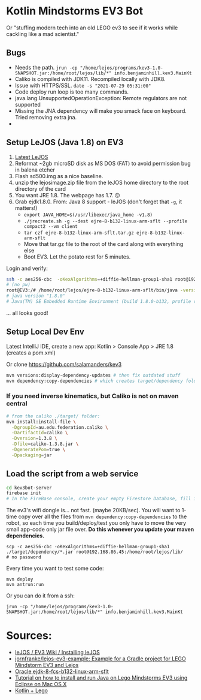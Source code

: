 # Kotlin Mindstorms EV3 Bot

Or "stuffing modern tech into an old LEGO ev3 to see if it works while cackling like a mad scientist."

## Bugs

* Needs the path.  `jrun -cp "/home/lejos/programs/kev3-1.0-SNAPSHOT.jar:/home/root/lejos/lib/*" info.benjaminhill.kev3.MainKt`
* Caliko is compiled with JDK11.  Recompiled locally with JDK8.
* Issue with HTTPS/SSL.  `date -s "2021-07-29 05:31:00"`
* Code deploy run loop is too many commands.
* java.lang.UnsupportedOperationException: Remote regulators are not supported
* Missing the JNA dependency will make you smack face on keyboard.  Tried removing extra jna.
* 

## Setup LeJOS (Java 1.8) on EV3

1. [Latest LeJOS](https://sourceforge.net/projects/ev3.lejos.p/files/0.9.1-beta/)
2. Reformat ~2gb microSD disk as MS DOS (FAT) to avoid permission bug in balena etcher
3. Flash sd500.img as a nice baseline.
4. unzip the lejosimage.zip file from the leJOS home directory to the root directory of the card
5. You want JRE 1.8. The webpage has 1.7. 😖 
6. Grab ejdk1.8.0.  From: Java 8 support - leJOS (don't forget that `-g`, it matters!)
    * `export JAVA_HOME=$(/usr/libexec/java_home -v1.8)`
    * `./jrecreate.sh -g --dest ejre-8-b132-linux-arm-sflt --profile compact2 --vm client`
    * `tar czf ejre-8-b132-linux-arm-sflt.tar.gz ejre-8-b132-linux-arm-sflt`
    * Move that tar.gz file to the root of the card along with everything else
    * Boot EV3. Let the potato rest for 5 minutes.

Login and verify:

```bash
ssh -c aes256-cbc  -oKexAlgorithms=+diffie-hellman-group1-sha1 root@192.168.86.45
# (no pw)
root@EV3:/# /home/root/lejos/ejre-8-b132-linux-arm-sflt/bin/java -version
# java version "1.8.0"
# Java(TM) SE Embedded Runtime Environment (build 1.8.0-b132, profile compact2, headless)
```
... all looks good!

## Setup Local Dev Env

Latest IntelliJ IDE, create a new app: Kotlin > Console App > JRE 1.8
(creates a pom.xml)

Or clone https://github.com/salamanders/kev3

```bash
mvn versions:display-dependency-updates # then fix outdated stuff
mvn dependency:copy-dependencies # which creates target/dependency folder of the jars you need!
```

### If you need inverse kinematics, but Caliko is not on maven central

```bash
# from the caliko ./target/ folder: 
mvn install:install-file \
  -DgroupId=au.edu.federation.caliko \
  -DartifactId=caliko \
  -Dversion=1.3.8 \
  -Dfile=caliko-1.3.8.jar \
  -DgeneratePom=true \
  -Dpackaging=jar
```

## Load the script from a web service

```bash
cd kev3bot-server
firebase init
# In the FireBase console, create your empty Firestore Database, fill in your own PROJECT_ID and API_KEY.
```

The ev3's wifi dongle is... not fast.  (maybe 20KB/sec).
You will want to 1-time copy over all the files from 
`mvn dependency:copy-dependencies` to the robot, so each time you
build/deploy/test you only have to move the very small app-code only jar file over. 
**Do this whenever you update your maven dependencies.**

    scp -c aes256-cbc -oKexAlgorithms=+diffie-hellman-group1-sha1 ./target/dependency/*.jar root@192.168.86.45:/home/root/lejos/lib/
    # no password

Every time you want to test some code:

    mvn deploy
    mvn antrun:run

Or you can do it from a ssh:

    jrun -cp "/home/lejos/programs/kev3-1.0-SNAPSHOT.jar:/home/root/lejos/lib/*" info.benjaminhill.kev3.MainKt

# Sources:

* [leJOS / EV3 Wiki / Installing leJOS](https://sourceforge.net/p/lejos/wiki/Installing%20leJOS/)
* [jornfranke/lejos-ev3-example: Example for a Gradle project for LEGO Mindstorm EV3 and Lejos](https://github.com/jornfranke/lejos-ev3-example)
* [Oracle ejdk-8-fcs-b132-linux-arm-sflt](http://download.oracle.com/otn/java/ejdk/8-b132/ejdk-8-fcs-b132-linux-arm-sflt-03_mar_2014.tar.gz)
* [Tutorial on how to install and run Java on Lego Mindstorms EV3 using Eclipse on Mac OS X](http://www.bartneck.de/2017/06/04/tutorial-on-how-to-install-and-run-java-on-lego-mindstorms-ev3-using-eclipse-on-mac-os-x/)
* [Kotlin + Lego](https://dev.to/viniciusccarvalho/kotlin--lego-59fc)
